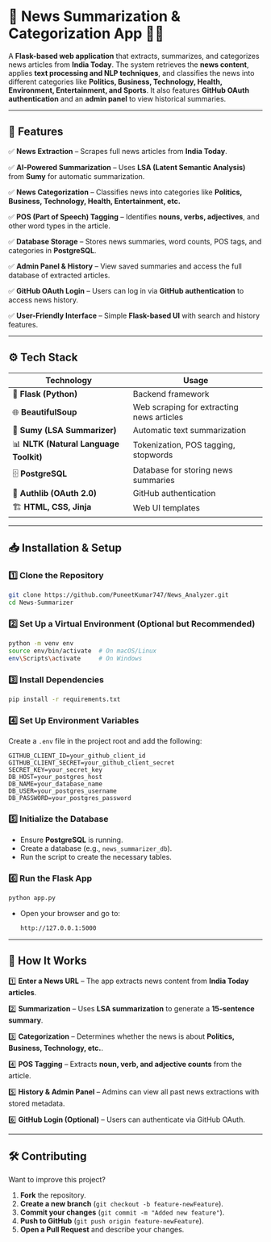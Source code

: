 # **📰 News Summarization & Categorization App** 🧠📑  

A **Flask-based web application** that extracts, summarizes, and categorizes news articles from **India Today**. The system retrieves the **news content**, applies **text processing and NLP techniques**, and classifies the news into different categories like **Politics, Business, Technology, Health, Environment, Entertainment, and Sports**. It also features **GitHub OAuth authentication** and an **admin panel** to view historical summaries.  

---

## **🚀 Features**  

✅ **News Extraction** – Scrapes full news articles from **India Today**.  

✅ **AI-Powered Summarization** – Uses **LSA (Latent Semantic Analysis)** from **Sumy** for automatic summarization.  

✅ **News Categorization** – Classifies news into categories like **Politics, Business, Technology, Health, Entertainment, etc.**  

✅ **POS (Part of Speech) Tagging** – Identifies **nouns, verbs, adjectives**, and other word types in the article.  

✅ **Database Storage** – Stores news summaries, word counts, POS tags, and categories in **PostgreSQL**.  

✅ **Admin Panel & History** – View saved summaries and access the full database of extracted articles.  

✅ **GitHub OAuth Login** – Users can log in via **GitHub authentication** to access news history.  

✅ **User-Friendly Interface** – Simple **Flask-based UI** with search and history features.  

---

## **⚙️ Tech Stack**  

| **Technology**      | **Usage** |
|--------------------|-------------|
| 🐍 **Flask (Python)** | Backend framework |
| 🌐 **BeautifulSoup** | Web scraping for extracting news articles |
| 🧠 **Sumy (LSA Summarizer)** | Automatic text summarization |
| 📊 **NLTK (Natural Language Toolkit)** | Tokenization, POS tagging, stopwords |
| 🗄️ **PostgreSQL** | Database for storing news summaries |
| 🔐 **Authlib (OAuth 2.0)** | GitHub authentication |
| 🏗 **HTML, CSS, Jinja** | Web UI templates |

---

## **📥 Installation & Setup**  

### **1️⃣ Clone the Repository**  
```bash
git clone https://github.com/PuneetKumar747/News_Analyzer.git
cd News-Summarizer
```

### **2️⃣ Set Up a Virtual Environment (Optional but Recommended)**  
```bash
python -m venv env
source env/bin/activate  # On macOS/Linux
env\Scripts\activate     # On Windows
```

### **3️⃣ Install Dependencies**  
```bash
pip install -r requirements.txt
```

### **4️⃣ Set Up Environment Variables**  
Create a `.env` file in the project root and add the following:  
```
GITHUB_CLIENT_ID=your_github_client_id
GITHUB_CLIENT_SECRET=your_github_client_secret
SECRET_KEY=your_secret_key
DB_HOST=your_postgres_host
DB_NAME=your_database_name
DB_USER=your_postgres_username
DB_PASSWORD=your_postgres_password
```

### **5️⃣ Initialize the Database**  
- Ensure **PostgreSQL** is running.  
- Create a database (e.g., `news_summarizer_db`).  
- Run the script to create the necessary tables.  

### **6️⃣ Run the Flask App**  
```bash
python app.py
```
- Open your browser and go to:  
  ```bash
  http://127.0.0.1:5000
  ```

---

## **🎯 How It Works**  

1️⃣ **Enter a News URL** – The app extracts news content from **India Today articles**.  

2️⃣ **Summarization** – Uses **LSA summarization** to generate a **15-sentence summary**.  

3️⃣ **Categorization** – Determines whether the news is about **Politics, Business, Technology, etc.**.  

4️⃣ **POS Tagging** – Extracts **noun, verb, and adjective counts** from the article.  

5️⃣ **History & Admin Panel** – Admins can view all past news extractions with stored metadata.  

6️⃣ **GitHub Login (Optional)** – Users can authenticate via GitHub OAuth.  

---

## **🛠️ Contributing**  

Want to improve this project?  

1. **Fork** the repository.  
2. **Create a new branch** (`git checkout -b feature-newFeature`).  
3. **Commit your changes** (`git commit -m "Added new feature"`).  
4. **Push to GitHub** (`git push origin feature-newFeature`).  
5. **Open a Pull Request** and describe your changes.  
